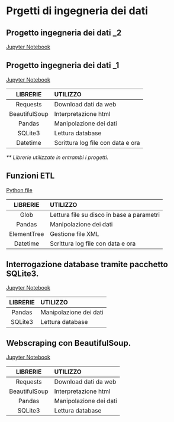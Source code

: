 # Prgetti di ingegneria dei dati

## Progetto ingegneria dei dati _2
[Jupyter Notebook](./PROJ_2/etl_project_2.ipynb)

## Progetto ingegneria dei dati _1
[Jupyter Notebook](./PROJ_1/etl_project_1.ipynb)

|LIBRERIE|UTILIZZO|
|:-:|:-|
|Requests|Download dati da web|
|BeautifulSoup|Interpretazione html|
|Pandas|Manipolazione dei dati|
|SQLite3|Lettura database|
|Datetime|Scrittura log file con data e ora|

_** Librerie utilizzate in entrambi i progetti._

## Funzioni ETL
[Python file]("./ETL/etl_1.py")

|LIBRERIE|UTILIZZO|
|:-:|:-|
|Glob|Lettura file su disco in base a parametri|
|Pandas|Manipolazione dei dati|
|ElementTree|Gestione file XML|
|Datetime|Scrittura log file con data e ora|

## Interrogazione database tramite pacchetto SQLite3.
[Jupyter Notebook](./SQLITE_DB/sqlite_db.ipynb)

|LIBRERIE|UTILIZZO|
|:-:|:-|
|Pandas|Manipolazione dei dati|
|SQLite3|Lettura database|

## Webscraping con BeautifulSoup.
[Jupyter Notebook](./WEB_SCRAPING/web_scraping.ipynb)

|LIBRERIE|UTILIZZO|
|:-:|:-|
|Requests|Download dati da web|
|BeautifulSoup|Interpretazione html|
|Pandas|Manipolazione dei dati|
|SQLite3|Lettura database|